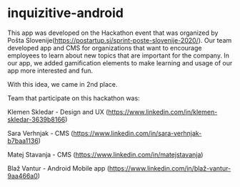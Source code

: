 # inquizitive-android


This app was developed on the Hackathon event that was organized by Pošta Slovenije(https://postartup.si/sprint-poste-slovenije-2020/). Our team developed app and CMS for organizations that want to encourage employees to learn about new topics that are important for the company. In our app, we added gamification elements to make learning and usage of our app more interested and fun. 

With this idea, we came in 2nd place. 

Team that participate on this hackathon was:

Klemen Skledar - Design and UX (https://www.linkedin.com/in/klemen-skledar-3639b8166)

Sara Verhnjak - CMS (https://www.linkedin.com/in/sara-verhnjak-b7baa1136)

Matej Stavanja - CMS (https://www.linkedin.com/in/matejstavanja)

Blaž Vantur - Android Mobile app (https://www.linkedin.com/in/blaž-vantur-9aa466a0)
